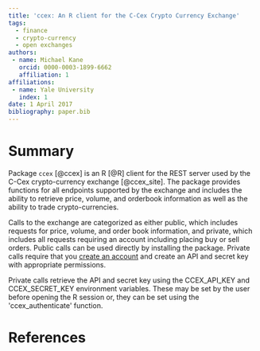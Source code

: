 ```yaml
---
title: 'ccex: An R client for the C-Cex Crypto Currency Exchange'
tags:
  - finance
  - crypto-currency
  - open exchanges
authors:
 - name: Michael Kane
   orcid: 0000-0003-1899-6662
   affiliation: 1
affiliations:
 - name: Yale University
   index: 1
date: 1 April 2017
bibliography: paper.bib
---
```


# Summary

Package ```ccex``` [@ccex] is an R [@R] client for the REST server used by the
C-Cex crypto-currency exchange [@ccex_site]. The package provides 
functions for all endpoints supported by the exchange and includes the
ability to retrieve price, volume, and orderbook information as well as
the ability to trade crypto-currencies.

Calls to the exchange are categorized as either public, which includes
requests for price, volume, and order book information, and private,
which includes all requests requiring an account including placing buy
or sell orders. Public calls can be used directly by installing the
package. Private calls require that you [create an
account](https://c-cex.com/?id=reg) and create an API and secret key
with appropriate permissions.

Private calls retrieve the API and secret key using the CCEX\_API\_KEY
and CCEX\_SECRET\_KEY environment variables. These may be set by the
user before opening the R session or, they can be set using the
'ccex\_authenticate' function.

# References
  

